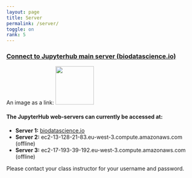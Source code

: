 ```yaml
---
layout: page
title: Server
permalink: /server/
toggle: on
rank: 5
---
```


<h3> <a href="https://www.biodatascience.io">Connect to Jupyterhub main server (biodatascience.io)</a> </h3>

<p>
An image as a link: <a href="https://www.biodatascience.io">
<img  src="{{ 'JH.png' | prepend: site.images_dir | prepend: site.baseurl }}" width="100" height="100">
</a>
</p>




#### The JupyterHub web-servers can currently be accessed at:
  - **Server 1:** <a href="https://www.biodatascience.io"> biodatascience.io</a>
  - **Server 2:** ec2-13-128-21-83.eu-west-3.compute.amazonaws.com (offline)
  - **Server 3:** ec2-17-193-39-192.eu-west-3.compute.amazonaws.com (offline)

Please contact your class instructor for your username and password. 
